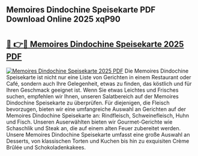 ## Memoires Dindochine Speisekarte PDF Download Online 2025 xqP90

# <h2><a href="http://gc7eaf8.nevu.top/?p=Memoires+Dindochine+Speisekarte">🔗 👉🔴 Memoires Dindochine Speisekarte 2025 PDF</a></h2>

[![Memoires Dindochine Speisekarte 2025 PDF](https://i.imgur.com/dBaPXMq.png)](http://gc7eaf8.nevu.top/?p=Memoires+Dindochine+Speisekarte)
Die Memoires Dindochine Speisekarte ist nicht nur eine Liste von Gerichten in einem Restaurant oder Café, sondern auch Ihre Gelegenheit, etwas zu finden, das köstlich und für Ihren Geschmack geeignet ist. Wenn Sie etwas Leichtes und Frisches suchen, empfehlen wir Ihnen, unseren Salatbereich auf der Memoires Dindochine Speisekarte zu überprüfen. Für diejenigen, die Fleisch bevorzugen, bieten wir eine umfangreiche Auswahl an Gerichten auf der Memoires Dindochine Speisekarte an: Rindfleisch, Schweinefleisch, Huhn und Fisch. Unseren Auserwählten bieten wir Gourmet-Gerichte wie Schaschlik und Steak an, die auf einem alten Feuer zubereitet werden. Unsere Memoires Dindochine Speisekarte umfasst eine große Auswahl an Desserts, von klassischen Torten und Kuchen bis hin zu exquisiten Crème Brûlée und Schokoladenkakees.
